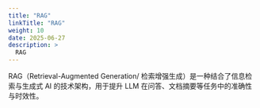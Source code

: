 ```yaml
---
title: "RAG"
linkTitle: "RAG"
weight: 10
date: 2025-06-27
description: >
  RAG
---
```


RAG（Retrieval-Augmented Generation/ 检索增强生成）是一种结合了信息检索与生成式 AI 的技术架构，用于提升 LLM 在问答、文档摘要等任务中的准确性与时效性。
